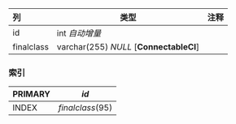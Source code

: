 | 列         | 类型                                    | 注释 |
| :--------- | --------------------------------------- | ---- |
| id         | int *自动增量*                          |      |
| finalclass | varchar(255) *NULL* [**ConnectableCI**] |      |

### 索引

| PRIMARY | *id*             |
| :------ | ---------------- |
| INDEX   | *finalclass*(95) |